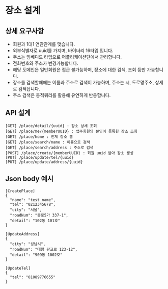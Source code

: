 # 장소 설계

## 상세 요구사항
* 회원과 1대1 연관관계를 맺습니다.
* 외부식별자로 uuid를 가지며, 바이너리 16타입 입니다.
* 주소는 임베디드 타입으로 어플리케이션단에서 관리합니다.
* 전화번호와 주소가 변경가능합니다.
* 해당 도메인은 일반회원은 접근 불가능하며, 장소에 대한 검색, 조회 등만 가능합니다.
* 장소를 검색할때에는 이름과 주소로 검색이 가능하며, 주소는 시, 도로명주소, 상세로 검색됩니다.
* 주소 검색은 동적쿼리를 활용해 유연하게 반응합니다.

## API 설계
```
[GET] /place/detail/{uuid} : 장소 상세 조회
[GET] /place/me/{memberUUID} : 업주회원의 본인이 등록한 장소 조회
[GET] /place/home : 전체 장소 홈
[GET] /place/search/name : 이름으로 검색
[GET] /place/search/address : 주소로 검색
[POST] /place/create/{memberUUID} : 회원 uuid 받아 장소 생성
[PUT] /place/update/tel/{uuid}
[PUT] /place/update/address/{uuid}
```

## Json body 예시
```
[CreatePlace]
{
  "name": "test_name",
  "tel": "0212345678",
  "city": "서울",
  "roadNum": "종로5가 337-1",
  "detail": "102동 101호"
}

[UpdateAddress]
{
  "city": "성남시",
  "roadNum": "대왕 판교로 123-12",
  "detail": "909동 1002호"
}

[UpdateTel]
{
  "tel": "01089776655"
}
```